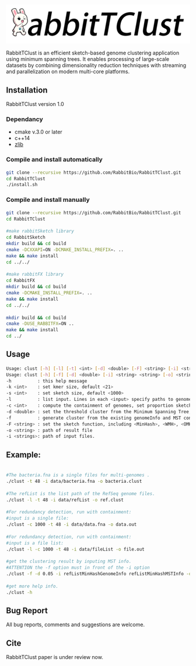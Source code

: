 ![RabbitTClust](rabbittclust.png)

RabbitTClust is an efficient sketch-based genome clustering application 
using minimum spanning trees. It enables processing of large-scale 
datasets by combining dimensionality reduction techniques with streaming 
and parallelization on modern multi-core platforms. 

## Installation
RabbitTClust version 1.0

### Dependancy
* cmake v.3.0 or later
* c++14
* [zlib](https://zlib.net/)

### Compile and install automatically
```bash
git clone --recursive https://github.com/RabbitBio/RabbitTClust.git
cd RabbitTClust
./install.sh

```

### Compile and install manually 
```bash
git clone --recursive https://github.com/RabbitBio/RabbitTClust.git
cd RabbitTClust

#make rabbitSketch library
cd RabbitSketch
mkdir build && cd build 
cmake -DCXXAPI=ON -DCMAKE_INSTALL_PREFIX=. ..
make && make install
cd ../../

#make rabbitFX library
cd RabbitFX
mkdir build && cd build
cmake -DCMAKE_INSTALL_PREFIX=. ..
make && make install
cd ../../

mkdir build && cd build
cmake -DUSE_RABBITFX=ON ..
make && make install
cd ../

```

## Usage
```bash
Usage: clust [-h] [-l] [-t] <int> [-d] <double> [-F] <string> [-i] <string> [-o] <string> 
Usage: clust [-h] [-f] [-d] <double> [-i] <string> <string> [-o] <string>
-h          : this help message
-k <int>    : set kmer size, default <21>
-s <int>    : set sketch size, default <1000>
-l          : list input. Lines in each <input> specify paths to genome files, one per line.
-c <int>    : compute the containment of genomes, set proportion sketchSize = genomeSize/compress, ATTENTION with MinHash function. 
-d <double> : set the threshold cluster from the Minimum Spanning Tree, default 0.05 (0.3 for containment)
-f          : generate cluster from the existing genomeInfo and MST content,
-F <string> : set the sketch function, including <MinHash>, <WMH>, <OMH>, <HLL>, default <MinHash>
-o <string> : path of result file
-i <strings>: path of input files. 

```

## Example:
```bash

#The bacteria.fna is a single files for multi-genomes .
./clust -t 48 -i data/bacteria.fna -o bacteria.clust

#The refList is the list path of the RefSeq genome files.
./clust -l -t 48 -i data/refList -o ref.clust

#For redundancy detection, run with containment:
#input is a single file:
./clust -c 1000 -t 48 -i data/data.fna -o data.out

#For redundancy detection, run with containment:
#input is a file list:
./clust -l -c 1000 -t 48 -i data/fileList -o file.out

#get the clustering result by inputing MST info.
#ATTENTION the -f option must in front of the -i option
./clust -f -d 0.05 -i refListMinHashGenomeInfo refListMinHashMSTInfo -o result.clust

#get more help info.
./clust -h

```

## Bug Report
All bug reports, comments and suggestions are welcome.

## Cite
RabbitTClust paper is under review now.
